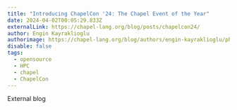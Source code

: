 ```yaml
---
title: "Introducing ChapelCon '24: The Chapel Event of the Year"
date: 2024-04-02T00:05:29.833Z
externalLink: https://chapel-lang.org/blog/posts/chapelcon24/
author: Engin Kayraklioglu
authorimage: https://chapel-lang.org/blog/authors/engin-kayraklioglu/photo.jpg
disable: false
tags:
  - opensource
  - HPC
  - chapel
  - ChapelCon
---
```

E﻿xternal blog